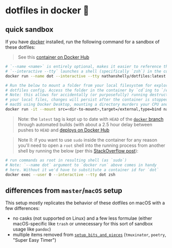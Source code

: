 # dotfiles in docker 🐳

## quick sandbox

If you have [docker](https://docker.com/) installed, run the following command for a sandbox of these dotfiles:

> See this [container on Docker Hub](https://hub.docker.com/repository/docker/nathanshelly/dotfiles/)

```bash
# `--name <name>` is entirely optional, makes it easier to reference the container
# `--interactive --tty` launches a shell (specifically `zsh`) in the container
docker run --name dot --interactive --tty nathanshelly/dotfiles:latest

# Run the below to mount a folder from your local filesystem for exploration with this
# dotfiles config. Access the folder in the container by `cd`ing to `/external`.
# Note: this allows for accidentally (or purposefully) running destructive commands against
# your local files, changes will persist after the container is stopped. Also, at least on
# macOS using Docker Desktop, mounting a directory murders your CPU and is still terribly slow.
docker run -it --mount src=<dir-to-mount>,target=/external,type=bind nathanshelly/dotfiles:latest
```

> Note: the `latest` tag is kept up to date with `HEAD` of the [`docker` branch](https://github.com/nathanshelly/.files/tree/docker) through automated builds (with about a 2.5 hour delay between pushes to `HEAD` and [deploys on Docker Hub](https://hub.docker.com/repository/docker/nathanshelly/dotfiles/builds)

> Note II: if you want to use `sudo` inside the container for any reason you'll need to open a `root` shell into the running process from another shell by running the below (per this [StackOverflow post](https://stackoverflow.com/questions/28721699/root-password-inside-a-docker-container)):

```bash
# run commands as root in resulting shell (as `sudo`)
# Note: `--name dot` argument to `docker run` above comes in handy
# here. Without it we'd have to substitute a container id for `dot`
docker exec --user 0 --interactive --tty dot zsh
```

## differences from `master`/`macOS` setup

This setup mostly replicates the behavior of these dotfiles on macOS with a few differences:

- no casks (not supported on Linux) and a few less formulae (either macOS-specific like `trash` or unnecessary for this sort of sandbox usage like `pandoc`)
- multiple items removed from [`setup_bits_and_pieces`](../../setup/bin/setup_bits_and_pieces) (`tmuxinator`, `poetry`, "Super Easy Timer")
